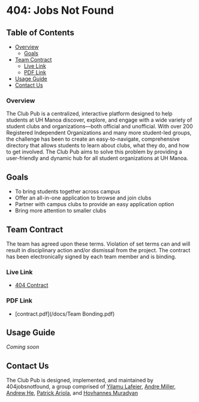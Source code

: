# 404: Jobs Not Found

## Table of Contents
* [Overview](#overview)
    * [Goals](#goals)
* [Team Contract](#team-contract)
    * [Live Link](#live-link)
    * [PDF Link](#pdf-link)
* [Usage Guide](#usage-guide)
* [Contact Us](#contact-us)

### Overview

The Club Pub is a centralized, interactive platform designed to help students at UH Manoa discover, explore, and engage with a wide variety of student clubs and organizations—both official and unofficial. With over 200 Registered Independent Organizations and many more student-led groups, the challenge has been to create an easy-to-navigate, comprehensive directory that allows students to learn about clubs, what they do, and how to get involved. The Club Pub aims to solve this problem by providing a user-friendly and dynamic hub for all student organizations at UH Manoa.

## Goals

* To bring students together across campus
* Offer an all-in-one application to browse and join clubs
* Partner with campus clubs to provide an easy application option
* Bring more attention to smaller clubs

## Team Contract
The team has agreed upon these terms. Violation of set terms can and will result in disciplinary action and/or dismissal from the project. The contract has been electronically signed by each team member and is binding.

### Live Link
* [404 Contract](https://docs.google.com/document/d/1TxXB5bdOpOYseks1Diq53jgWq90syPOHFUVGKT9IJ6M/edit?usp=sharing)

### PDF Link
* [contract.pdf](/docs/Team Bonding.pdf)

## Usage Guide
*Coming soon*

## Contact Us

The Club Pub is designed, implemented, and maintained by 404jobsnotfound, a group comprised of <a href="https://yilamulafeier.github.io">Yilamu Lafeier</a>, <a href="https://andrelmiller.github.io/">Andre Miller</a>, <a href="https://andrewhe6.github.io">Andrew He</a>, <a href="https://patrickariola.github.io">Patrick Ariola</a>, and <a href="https://hovomuradyan.github.io/portfolio/">Hovhannes Muradyan</a>

